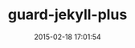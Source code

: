 ---
layout: post
title:  "guard-jekyll-plus"
repo:   "imathis/guard-jekyll-plus"
date:   2015-02-18 17:01:54
gemurl: http://github.com/imathis/guard-jekyll-plus
---